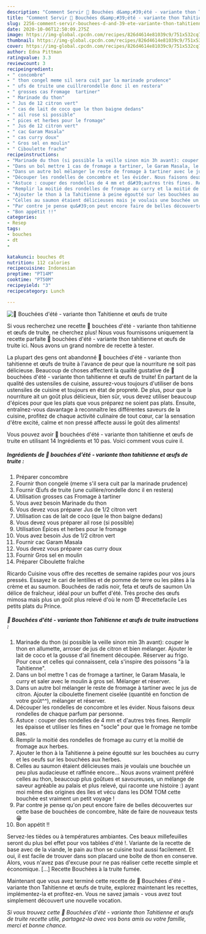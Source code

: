 ```yaml
---
description: "Comment Servir 💮 Bouchées d&amp;#39;été - variante thon Tahitienne et œufs de truite"
title: "Comment Servir 💮 Bouchées d&amp;#39;été - variante thon Tahitienne et œufs de truite"
slug: 2256-comment-servir-bouchees-d-and-39-ete-variante-thon-tahitienne-et-oufs-de-truite
date: 2020-10-06T12:50:09.275Z
image: https://img-global.cpcdn.com/recipes/826d4614e81039c9/751x532cq70/💮-bouchees-dete-variante-thon-tahitienne-et-oeufs-de-truite-photo-principale-de-la-recette.jpg
thumbnail: https://img-global.cpcdn.com/recipes/826d4614e81039c9/751x532cq70/💮-bouchees-dete-variante-thon-tahitienne-et-oeufs-de-truite-photo-principale-de-la-recette.jpg
cover: https://img-global.cpcdn.com/recipes/826d4614e81039c9/751x532cq70/💮-bouchees-dete-variante-thon-tahitienne-et-oeufs-de-truite-photo-principale-de-la-recette.jpg
author: Edna Pittman
ratingvalue: 3.3
reviewcount: 3
recipeingredient:
- " concombre"
- " thon congel meme sil sera cuit par la marinade prudence"
- " ufs de truite une cuillrerondelle donc il en restera"
- " grosses cas Fromage  tartiner"
- " Marinade du thon"
- " Jus de 12 citron vert"
- " cas de lait de coco que le thon baigne dedans"
- " ail rose si possible"
- " pices et herbes pour le fromage"
- " Jus de 12 citron vert"
- " cac Garam Masala"
- " cas curry doux"
- " Gros sel en moulin"
- " Ciboulette frache"
recipeinstructions:
- "Marinade du thon (si possible la veille sinon min 3h avant): couper le thon en allumette, arroser de jus de citron et bien mélanger. Ajouter le lait de coco et la gousse d&#39;ail finement découpée. Réserver au frigo. Pour ceux et celles qui connaissent, cela s&#39;inspire des poissons &#34;à la Tahitienne&#34;."
- "Dans un bol mettre 1 cas de fromage a tartiner, le Garam Masala, le curry et saler avec le moulin à gros sel. Mélanger et réserver."
- "Dans un autre bol mélanger le reste de fromage à tartiner avec le jus de citron. Ajouter la ciboulette finement ciselée (quantité en fonction de votre goût^^), mélanger et réserver."
- "Découper les rondelles de concombre et les évider. Nous faisons deux rondelles de chaque parfum par personne."
- "Astuce : couper des rondelles de 4 mm et d&#39;autres très fines. Remplir les épaisse et utiliser les fines en &#34;socle&#34; pour que le fromage ne tombe pas."
- "Remplir la moitié des rondelles de fromage au curry et la moitié de fromage aux herbes."
- "Ajouter le thon à la Tahitienne à peine égoutté sur les bouchées au curry et les oeufs sur les bouchées aux herbes."
- "Celles au saumon étaient délicieuses mais je voulais une bouchée un peu plus audacieuse et raffinée encore... Nous avons vraiment préféré celles au thon, beaucoup plus goûtues et savoureuses, un mélange de saveur agréable au palais et plus relevé, qui raconte une histoire :) ayant moi même des origines des îles et vécu dans les DOM TOM cette bouchée est vraiment un petit voyage !"
- "Par contre je pense qu&#39;on peut encore faire de belles découvertes sur cette base de bouchées de concombre, hâte de faire de nouveaux tests 😁"
- "Bon appétit !!"
categories:
- Resep
tags:
- bouches
- dt
- 

katakunci: bouches dt  
nutrition: 112 calories
recipecuisine: Indonesian
preptime: "PT14M"
cooktime: "PT50M"
recipeyield: "3"
recipecategory: Lunch

---
```



![💮 Bouchées d&#39;été - variante thon Tahitienne et œufs de truite](https://img-global.cpcdn.com/recipes/826d4614e81039c9/751x532cq70/💮-bouchees-dete-variante-thon-tahitienne-et-oeufs-de-truite-photo-principale-de-la-recette.jpg)

Si vous recherchez une recette 💮 bouchées d&#39;été - variante thon tahitienne et œufs de truite, ne cherchez plus! Nous vous fournissons uniquement la recette parfaite 💮 bouchées d&#39;été - variante thon tahitienne et œufs de truite ici. Nous avons un grand nombre de recette à tester.

La plupart des gens ont abandonné 💮 bouchées d&#39;été - variante thon tahitienne et œufs de truite à l'avance de peur que la nourriture ne soit pas délicieuse. Beaucoup de choses affectent la qualité gustative de 💮 bouchées d&#39;été - variante thon tahitienne et œufs de truite! En partant de la qualité des ustensiles de cuisine, assurez-vous toujours d'utiliser de bons ustensiles de cuisine et toujours en état de propreté. De plus, pour que la nourriture ait un goût plus délicieux, bien sûr, vous devez utiliser beaucoup d'épices pour que les plats que vous préparez ne soient pas plats. Ensuite, entraînez-vous davantage à reconnaître les différentes saveurs de la cuisine, profitez de chaque activité culinaire de tout cœur, car la sensation d'être excité, calme et non pressé affecte aussi le goût des aliments!

<!--inarticleads1-->

Vous pouvez avoir 💮 bouchées d&#39;été - variante thon tahitienne et œufs de truite en utilisant 14 Ingrédients et 10 pas. Voici comment vous cuire il.

##### Ingrédients de 💮 bouchées d&#39;été - variante thon tahitienne et œufs de truite :

1. Préparer  concombre
1. Fournir  thon congelé (meme s&#39;il sera cuit par la marinade prudence)
1. Fournir  Œufs de truite (une cuillère/rondelle donc il en restera)
1. Utilisation  grosses cas Fromage à tartiner
1. Vous avez besoin  Marinade du thon
1. Vous devez vous préparer  Jus de 1/2 citron vert
1. Utilisation  cas de lait de coco (que le thon baigne dedans)
1. Vous devez vous préparer  ail rose (si possible)
1. Utilisation  Épices et herbes pour le fromage
1. Vous avez besoin  Jus de 1/2 citron vert
1. Fournir  cac Garam Masala
1. Vous devez vous préparer  cas curry doux
1. Fournir  Gros sel en moulin
1. Préparer  Ciboulette fraîche


Ricardo Cuisine vous offre des recettes de semaine rapides pour vos jours pressés. Essayez le cari de lentilles et de pomme de terre ou les pâtes à la crème et au saumon. Bouchées de radis noir, feta et œufs de saumon Un délice de fraîcheur, idéal pour un buffet d&#39;été. Très proche des œufs mimosa mais plus un goût plus relevé d&#39;où le nom 😈 #recettefacile Les petits plats du Prince. 

<!--inarticleads2-->

##### 💮 Bouchées d&#39;été - variante thon Tahitienne et œufs de truite instructions :

1. Marinade du thon (si possible la veille sinon min 3h avant): couper le thon en allumette, arroser de jus de citron et bien mélanger. Ajouter le lait de coco et la gousse d&#39;ail finement découpée. Réserver au frigo. Pour ceux et celles qui connaissent, cela s&#39;inspire des poissons &#34;à la Tahitienne&#34;.
1. Dans un bol mettre 1 cas de fromage a tartiner, le Garam Masala, le curry et saler avec le moulin à gros sel. Mélanger et réserver.
1. Dans un autre bol mélanger le reste de fromage à tartiner avec le jus de citron. Ajouter la ciboulette finement ciselée (quantité en fonction de votre goût^^), mélanger et réserver.
1. Découper les rondelles de concombre et les évider. Nous faisons deux rondelles de chaque parfum par personne.
1. Astuce : couper des rondelles de 4 mm et d&#39;autres très fines. Remplir les épaisse et utiliser les fines en &#34;socle&#34; pour que le fromage ne tombe pas.
1. Remplir la moitié des rondelles de fromage au curry et la moitié de fromage aux herbes.
1. Ajouter le thon à la Tahitienne à peine égoutté sur les bouchées au curry et les oeufs sur les bouchées aux herbes.
1. Celles au saumon étaient délicieuses mais je voulais une bouchée un peu plus audacieuse et raffinée encore... Nous avons vraiment préféré celles au thon, beaucoup plus goûtues et savoureuses, un mélange de saveur agréable au palais et plus relevé, qui raconte une histoire :) ayant moi même des origines des îles et vécu dans les DOM TOM cette bouchée est vraiment un petit voyage !
1. Par contre je pense qu&#39;on peut encore faire de belles découvertes sur cette base de bouchées de concombre, hâte de faire de nouveaux tests 😁
1. Bon appétit !!


Servez-les tièdes ou à températures ambiantes. Ces beaux millefeuilles seront du plus bel effet pour vos tablées d&#39;été !. Variante de la recette de base avec de la viande, le pain au thon se cuisine tout aussi facilement. Et oui, il est facile de trouver dans son placard une boîte de thon en conserve. Alors, vous n&#39;avez pas d&#39;excuse pour ne pas réaliser cette recette simple et économique. […] Recette Bouchées à la truite fumée. 

<!--inarticleads1-->

<p>
Maintenant que vous avez terminé cette recette de 💮 Bouchées d&#39;été - variante thon Tahitienne et œufs de truite, explorez maintenant les recettes, implémentez-la et profitez-en. Vous ne savez jamais - vous avez tout simplement découvert une nouvelle vocation.
</p>

<p>
<i>Si vous trouvez cette 💮 Bouchées d&#39;été - variante thon Tahitienne et œufs de truite recette utile, partagez-la avec vos bons amis ou votre famille, merci et bonne chance.</i>
</p>
